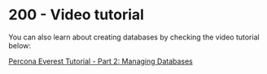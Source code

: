 # 200 - Video tutorial

You can also learn about creating databases by checking the video tutorial below:

[Percona Everest Tutorial - Part 2: Managing Databases](https://www.youtube.com/watch?v=Oq1XKB8VXUk&embeds_referring_euri=https%3A%2F%2Fdocs.percona.com%2F&feature=emb_imp_woyt)

